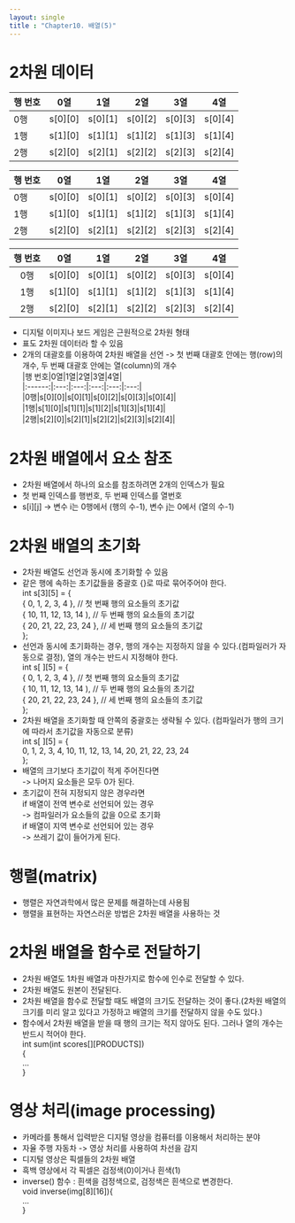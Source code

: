 ```yaml
---
layout: single
title : "Chapter10. 배열(5)"
---
```


# 2차원 데이터
|행 번호|0열|1열|2열|3열|4열|
|------|---|---|---|---|---|
|0행|s[0][0]|s[0][1]|s[0][2]|s[0][3]|s[0][4]|
|1행|s[1][0]|s[1][1]|s[1][2]|s[1][3]|s[1][4]|
|2행|s[2][0]|s[2][1]|s[2][2]|s[2][3]|s[2][4]|

|행 번호|0열|1열|2열|3열|4열|
|------|---|---|---|---|---|
|0행|s[0][0]|s[0][1]|s[0][2]|s[0][3]|s[0][4]|
|1행|s[1][0]|s[1][1]|s[1][2]|s[1][3]|s[1][4]|
|2행|s[2][0]|s[2][1]|s[2][2]|s[2][3]|s[2][4]|

|행 번호|0열|1열|2열|3열|4열|
|:------:|:---:|:---:|:---:|:---:|:---:|
|0행|s[0][0]|s[0][1]|s[0][2]|s[0][3]|s[0][4]|
|1행|s[1][0]|s[1][1]|s[1][2]|s[1][3]|s[1][4]|
|2행|s[2][0]|s[2][1]|s[2][2]|s[2][3]|s[2][4]|
- 디지털 이미지나 보드 게임은 근원적으로 2차원 형태   
- 표도 2차원 데이터라 할 수 있음   
- 2개의 대괄호를 이용하여 2차원 배열을 선언 -> 첫 번째 대괄호 안에는 행(row)의 개수, 두 번째 대괄호 안에는 열(column)의 개수   
|행 번호|0열|1열|2열|3열|4열|   
|:------:|:---:|:---:|:---:|:---:|:---:|   
|0행|s[0][0]|s[0][1]|s[0][2]|s[0][3]|s[0][4]|   
|1행|s[1][0]|s[1][1]|s[1][2]|s[1][3]|s[1][4]|   
|2행|s[2][0]|s[2][1]|s[2][2]|s[2][3]|s[2][4]|   

# 2차원 배열에서 요소 참조

- 2차원 배열에서 하나의 요소를 참조하려면 2개의 인덱스가 필요   
- 첫 번째 인덱스를 행번호, 두 번째 인덱스를 열번호   
- s[i][j] -> 변수 i는 0행에서 (행의 수-1), 변수 j는 0에서 (열의 수-1)   

# 2차원 배열의 초기화

- 2차원 배열도 선언과 동시에 초기화할 수 있음   
- 같은 행에 속하는 초기값들을 중괄호 {}로 따로 묶어주어야 한다.   
int s[3][5] = {   
  { 0, 1, 2, 3, 4 }, // 첫 번째 행의 요소들의 초기값   
  { 10, 11, 12, 13, 14 ), // 두 번째 행의 요소들의 초기값   
  { 20, 21, 22, 23, 24 }, // 세 번째 행의 요소들의 초기값   
};   
- 선언과 동시에 초기화하는 경우, 행의 개수는 지정하지 않을 수 있다.(컴파일러가 자동으로 결정), 열의 개수는 반드시 지정해야 한다.   
int s[ ][5] = {   
  { 0, 1, 2, 3, 4 }, // 첫 번째 행의 요소들의 초기값   
  { 10, 11, 12, 13, 14 ), // 두 번째 행의 요소들의 초기값   
  { 20, 21, 22, 23, 24 }, // 세 번째 행의 요소들의 초기값   
};    
- 2차원 배열을 초기화할 때 안쪽의 중괄호는 생략될 수 있다. (컴파일러가 행의 크기에 따라서 초기값을 자동으로 분류)   
int s[ ][5] = {   
  0, 1, 2, 3, 4, 10, 11, 12, 13, 14, 20, 21, 22, 23, 24   
};   
- 배열의 크기보다 초기값이 적게 주어진다면   
-> 나머지 요소들은 모두 0가 된다.   
- 초기값이 전혀 지정되지 않은 경우라면   
if 배열이 전역 변수로 선언되어 있는 경우   
-> 컴파일러가 요소들의 값을 0으로 초기화   
if 배열이 지역 변수로 선언되어 있는 경우   
-> 쓰레기 값이 들어가게 된다.   

# 행렬(matrix)

- 행렬은 자연과학에서 많은 문제를 해결하는데 사용됨   
- 행렬을 표현하는 자연스러운 방법은 2차원 배열을 사용하는 것   

# 2차원 배열을 함수로 전달하기

- 2차원 배열도 1차원 배열과 마찬가지로 함수에 인수로 전달할 수 있다.   
- 2차원 배열도 원본이 전달된다.   
- 2차원 배열을 함수로 전달할 때도 배열의 크기도 전달하는 것이 좋다.(2차원 배열의 크기를 미리 알고 있다고 가정하고 배열의 크기를 전달하지 않을 수도 있다.)   
- 함수에서 2차원 배열을 받을 때 행의 크기는 적지 않아도 된다. 그러나 열의 개수는 반드시 적어야 한다.   
int sum(int scores[][PRODUCTS])   
{   
  ...   
}   

# 영상 처리(image processing)

- 카메라를 통해서 입력받은 디지털 영상을 컴퓨터를 이용해서 처리하는 분야   
- 자율 주행 자동차 -> 영상 처리를 사용하여 차선을 감지   
- 디지털 영상은 픽셀들의 2차원 배열   
- 흑백 영상에서 각 픽셀은 검정색(0)이거나 흰색(1)   
- inverse() 함수 : 흰색을 검정색으로, 검정색은 흰색으로 변경한다.   
void inverse(img[8][16]){   
...   
}   
